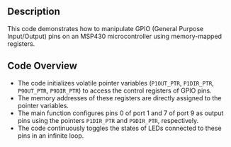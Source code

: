 ## Description
This code demonstrates how to manipulate GPIO (General Purpose Input/Output) pins on an MSP430 microcontroller using memory-mapped registers.

## Code Overview
- The code initializes volatile pointer variables (`P1OUT_PTR`, `P1DIR_PTR`, `P9OUT_PTR`, `P9DIR_PTR`) to access the control registers of GPIO pins.
- The memory addresses of these registers are directly assigned to the pointer variables.
- The main function configures pins 0 of port 1 and 7 of port 9 as output pins using the pointers `P1DIR_PTR` and `P9DIR_PTR`, respectively.
- The code continuously toggles the states of LEDs connected to these pins in an infinite loop.
